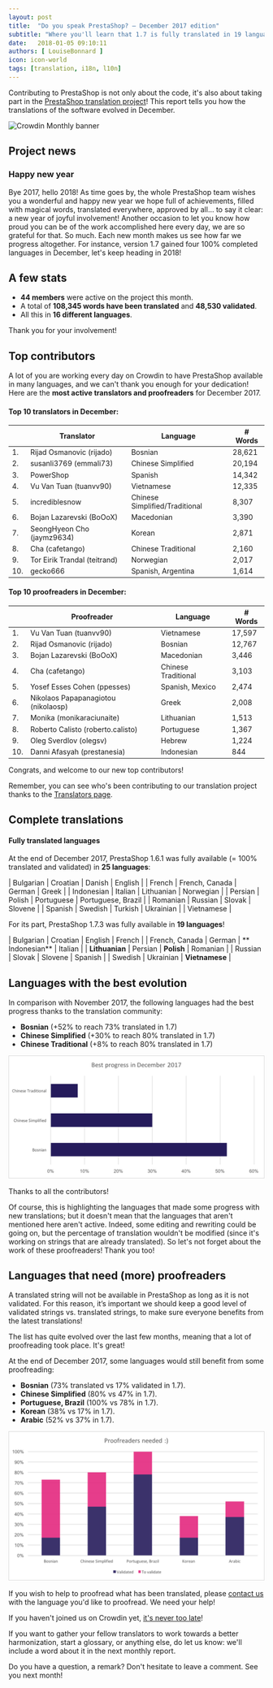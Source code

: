 ```yaml
---
layout: post
title:  "Do you speak PrestaShop? – December 2017 edition"
subtitle: "Where you'll learn that 1.7 is fully translated in 19 languages"
date:   2018-01-05 09:10:11
authors: [ LouiseBonnard ]
icon: icon-world
tags: [translation, i18n, l10n]
---
```


Contributing to PrestaShop is not only about the code, it's also about taking part in the [PrestaShop translation project](https://crowdin.com/project/prestashop-official)! This report tells you how the translations of the software evolved in December.

![Crowdin Monthly banner](/assets/images/2017/04/DYSpeakPS.jpg)

## Project news


### Happy new year

Bye 2017, hello 2018! As time goes by, the whole PrestaShop team wishes you a wonderful and happy new year we hope full of achievements, filled with magical words, translated everywhere, approved by all… to say it clear: a new year of joyful involvement! Another occasion to let you know how proud you can be of the work accomplished here every day, we are so grateful for that. So much. Each new month makes us see how far we progress altogether. For instance, version 1.7 gained four 100% completed languages in December, let's keep heading in 2018!


## A few stats

* **44 members** were active on the project this month.
* A total of **108,345 words have been translated** and **48,530 validated**.
* All this in **16 different languages**.

Thank you for your involvement!


## Top contributors

A lot of you are working every day on Crowdin to have PrestaShop available in many languages, and we can't thank you enough for your dedication! Here are the **most active translators and proofreaders** for December 2017.

#### Top 10 translators in December:

| |Translator | Language | # Words
|-|---------- | -------- | ----------------
 1. | Rijad Osmanovic (rijado) | Bosnian | 28,621
 2. | susanli3769 (emmali73) | Chinese Simplified | 20,194
 3. | PowerShop | Spanish | 14,342
 4. | Vu Van Tuan (tuanvv90) | Vietnamese | 12,335
 5. | incrediblesnow | Chinese Simplified/Traditional | 8,307
 6. | Bojan Lazarevski (BoOoX) | Macedonian | 3,390
 7. | SeongHyeon Cho (jaymz9634) | Korean | 2,871
 8. | Cha (cafetango) | Chinese Traditional | 2,160
 9. | Tor Eirik Trandal (teitrand) | Norwegian | 2,017
10. | gecko666 | Spanish, Argentina | 1,614


#### Top 10 proofreaders in December:

| | Proofreader | Language | # Words
|-| ---------- | -------- | ----------------
 1. | Vu Van Tuan (tuanvv90) | Vietnamese | 17,597
 2. | Rijad Osmanovic (rijado) | Bosnian | 12,767
 3. | Bojan Lazarevski (BoOoX) | Macedonian | 3,446
 4. | Cha (cafetango) | Chinese Traditional | 3,103
 5. | Yosef Esses Cohen (ppesses) | Spanish, Mexico | 2,474
 6. | Nikolaos Papapanagiotou (nikolaosp) | Greek | 2,008
 7. | Monika (monikaraciunaite) | Lithuanian | 1,513
 8. | Roberto Calisto (roberto.calisto) | Portuguese | 1,367
 9. | Oleg Sverdlov (olegsv) | Hebrew | 1,224
10. | Danni Afasyah (prestanesia) | Indonesian | 844

Congrats, and welcome to our new top contributors!

Remember, you can see who's been contributing to our translation project thanks to the [Translators page](http://translators.prestashop.com/).


## Complete translations

#### Fully translated languages

At the end of December 2017, PrestaShop 1.6.1 was fully available (= 100% translated and validated) in **25 languages**:

| Bulgarian | Croatian | Danish | English |
| French | French, Canada | German | Greek |
| Indonesian | Italian | Lithuanian | Norwegian |
| Persian | Polish | Portuguese | Portuguese, Brazil |
| Romanian | Russian | Slovak | Slovene | 
| Spanish | Swedish | Turkish | Ukrainian |
| Vietnamese |

For its part, PrestaShop 1.7.3 was fully available in **19 languages**!

| Bulgarian | Croatian | English | French |
| French, Canada | German | ** Indonesian** | Italian |
| **Lithuanian** | Persian | **Polish** | Romanian |
| Russian | Slovak | Slovene | Spanish |
| Swedish | Ukrainian | **Vietnamese** |


## Languages with the best evolution

In comparison with November 2017, the following languages had the best progress thanks to the translation community:

* **Bosnian** (+52% to reach 73% translated in 1.7)
* **Chinese Simplified** (+30% to reach 80% translated in 1.7)
* **Chinese Traditional** (+8% to reach 80% translated in 1.7)

![Best translation progress for December 2017](/assets/images/2018/01/Build_Crowdin_progress_December17.png)

Thanks to all the contributors!

Of course, this is highlighting the languages that made some progress with new translations; but it doesn't mean that the languages that aren't mentioned here aren't active. Indeed, some editing and rewriting could be going on, but the percentage of translation wouldn't be modified (since it's working on strings that are already translated). So let's not forget about the work of these proofreaders! Thank you too!

## Languages that need (more) proofreaders

A translated string will not be available in PrestaShop as long as it is not validated. For this reason, it’s important we should keep a good level of validated strings vs. translated strings, to make sure everyone benefits from the latest translations!

The list has quite evolved over the last few months, meaning that a lot of proofreading took place. It's great!

At the end of December 2017, some languages would still benefit from some proofreading:

* **Bosnian** (73% translated vs 17% validated in 1.7).
* **Chinese Simplified** (80% vs 47% in 1.7).
* **Portuguese, Brazil** (100% vs 78% in 1.7).
* **Korean** (38% vs 17% in 1.7).
* **Arabic** (52% vs 37% in 1.7).

![Languages that need proofreading](/assets/images/2018/01/Build_Crowdin_proofreading_December17.png)

If you wish to help to proofread what has been translated, please <a href="mailto:translation@prestashop.com?subject=Proofreading20PrestaShop20Translations">contact us</a> with the language you'd like to proofread. We need your help!

If you haven't joined us on Crowdin yet, [it's never too late](https://crowdin.com/project/prestashop-official)!

If you want to gather your fellow translators to work towards a better harmonization, start a glossary, or anything else, do let us know: we'll include a word about it in the next monthly report.

Do you have a question, a remark? Don't hesitate to leave a comment. See you next month!
